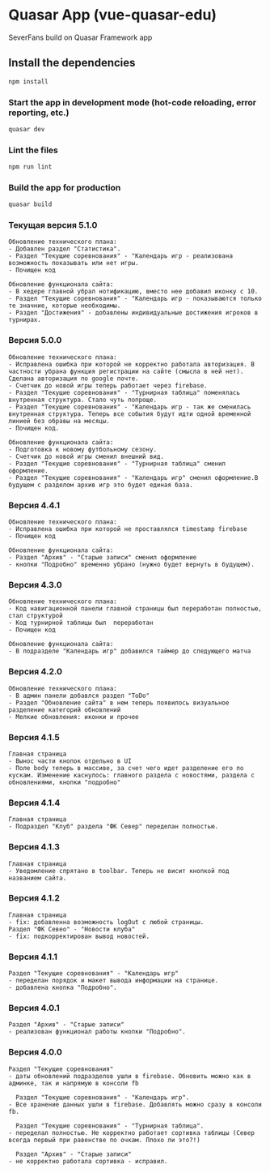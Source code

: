 # Quasar App (vue-quasar-edu)

SeverFans build on Quasar Framework app



## Install the dependencies
```bash
npm install
```

### Start the app in development mode (hot-code reloading, error reporting, etc.)
```bash
quasar dev
```

### Lint the files
```bash
npm run lint
```

### Build the app for production
```bash
quasar build
```
### Текущая версия 5.1.0

```
Обновление технического плана:
- Добавлен раздел "Статистика".
- Раздел "Текущие соревнования" - "Календарь игр - реализована возможность показывать или нет игры.
- Почищен код

Обновление функционала сайта:
- В хедере главной убрал нотификацию, вместо нее добавил иконку с 10.
- Раздел "Текущие соревнования" - "Календарь игр - показываются только те значние, которые необходимы.
- Раздел "Достижения" - добавлены индивидуальные достижения игроков в турнирах.
```
### Версия 5.0.0
```
Обновление технического плана:
- Исправлена ошибка при которой не корректно работала авторизация. В частности убрана функция регистрации на сайте (смысла в ней нет). Сделана авторизация по google почте.
- Счетчик до новой игры теперь работает через firebase.
- Раздел "Текущие соревнования" - "Турнирная таблица" поменялась внутренная структура. Стало чуть попроще.
- Раздел "Текущие соревнования" - "Календарь игр - так же сменилась внутренная структура. Теперь все события будут идти одной временной линией без обравы на месяцы.
- Почищен код.

Обновление функционала сайта:
- Подготовка к новому футбольному сезону.
- Счетчик до новой игры сменил внешний вид.
- Раздел "Текущие соревнования" - "Турнирная таблица" сменил оформление.
- Раздел "Текущие соревнования" - "Календарь игр" сменил оформление.В будущем с разделом архив игр это будет единая база.
```

### Версия 4.4.1
```
Обновление технического плана:
- Исправлена ошибка при которой не проставлялся timestamp firebase
- Почищен код

Обновление функционала сайта:
- Раздел "Архив" - "Старые записи" сменил оформление
- кнопки "Подробно" временно убрано (нужно будет вернуть в будущем).

```
### Версия 4.3.0
```
Обновление технического плана:
- Код навигационной панели главной страницы был переработан полностью, стал структурой
- Код турнирной таблицы был  переработан
- Почищен код

Обновление функционала сайта:
- В подразделе "Календарь игр" добавился таймер до следующего матча
```

### Версия 4.2.0
```
Обновление технического плана:
- В админ панели добавлся раздел "ToDo"
- Раздел "Обновление сайта" в нем теперь появилось визуальное разделение категорий обновлений
- Мелкие обновления: иконки и прочее
```

### Версия 4.1.5
```
Главная страница
- Вынос части кнопок отдельно в UI
- Поле body теперь в массиве, за счет чего идет разделение его по кускам. Изменение каснулось: главного раздела с новостями, раздела с обновлениями, кнопки "подробно"
```

### Версия 4.1.4
```
Главная страница
- Подраздел "Клуб" раздела "ФК Север" переделан полностью.
```

### Версия 4.1.3
```
Главная страница
- Уведомление спрятано в toolbar. Теперь не висит кнопкой под названием сайта.
```

### Версия 4.1.2
```
Главная страница
- fix: добавленна возможность logOut с любой страницы.
Раздел "ФК Севео" - "Новости клуба"
- fix: подкорректирован вывод новостей.
```

### Версия 4.1.1
```
Раздел "Текущие соревнования" - "Календарь игр"
- переделан порядок и макет вывода информации на странице.
- добавлена кнопка "Подробно".
```

### Версия 4.0.1
```
Раздел "Архив" - "Старые записи"
- реализован функционал работы кнопки "Подробно".
```

### Версия 4.0.0
```
Раздел "Текущие соревнования"
- даты обновлений подразделов ушли в firebase. Обновить можно как в админке, так и напрямую в консоли fb

  Раздел "Текущие соревнования" - "Календарь игр".
- Все хранение данных ушли в firebase. Добавлять можно сразу в консоли fb.

  Раздел "Текущие соревнования" - "Турнирная таблица".
- переделал полностью. Не корректно работает сортивка таблицы (Север всегда первый при равенстве по очкам. Плохо ли это?!)

  Раздел "Архив" - "Старые записи"
- не корректно работала сортивка - исправил.
```
